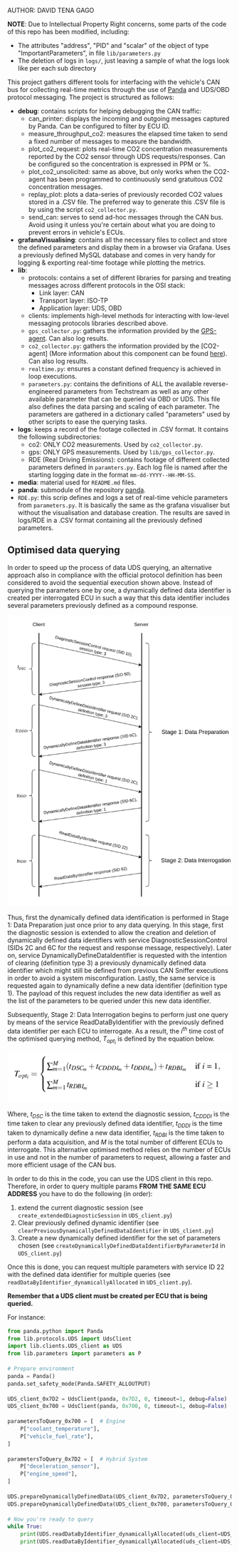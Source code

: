 AUTHOR: DAVID TENA GAGO

**NOTE**: Due to Intellectual Property Right concerns, some parts of the code of this repo has been modified, including:
- The attributes "address", "PID" and "scalar" of the object of type "ImportantParameters", in file ``lib/parameters.py``
- The deletion of logs in ``logs/``, just leaving a sample of what the logs look like per each sub directory


This project gathers different tools for interfacing with the vehicle's CAN bus for collecting real-time metrics through the use of [Panda](https://www.comma.ai/shop/panda) and UDS/OBD protocol messaging. The project is structured as follows:

- **debug**: contains scripts for helping debugging the CAN traffic:
   - can_printer: displays the incoming and outgoing messages captured by Panda. Can be configured to filter by ECU ID.
   - measure_throughput_co2: measures the elapsed time taken to send a fixed number of messages to measure the bandwidth.
   - plot_co2_request: plots real-time CO2 concentration measurements reported by the CO2 sensor through UDS requests/responses. Can be configured so the concentration is expressed in PPM or %.
   - plot_co2_unsolicited: same as above, but only works when the CO2-agent has been programmed to continuously send gratuitous CO2 concentration messages.
   - replay_plot: plots a data-series of previously recorded CO2 values stored in a .CSV file. The preferred way to generate this .CSV file is by using the script ``co2_collector.py``.
   - send_can: serves to send ad-hoc messages through the CAN bus. Avoid using it unless you're certain about what you are doing to prevent errors in vehicle's ECUs.
- **grafanaVisualising**: contains all the necessary files to collect and store the defined parameters and display them in a browser via Grafana. Uses a previously defined MySQL database and comes in very handy for logging & exporting real-time footage while plotting the metrics.
- **lib**:
  - protocols: contains a set of different libraries for parsing and treating messages across different protocols in the OSI stack:
    - Link layer: CAN
    - Transport layer: ISO-TP
    - Application layer: UDS, OBD
  - clients: implements high-level methods for interacting with low-level messaging protocols libraries described above.
  - ``gps_collector.py``: gathers the information provided by the [GPS-agent](https://github.com/flacomalone/gps_tracker_fipy). Can also log results.
  - ``co2_collector.py``: gathers the information provided by the [CO2-agent] (More information about this component can be found [here](https://www.sciencedirect.com/science/article/pii/S2542660523000781)). Can also log results.
  - ``realtime.py``: ensures a constant defined frequency is achieved in loop executions.
  - ``parameters.py``: contains the definitions of ALL the available reverse-engineered parameters from Techstream as well as any other available parameter that can be queried via OBD or UDS. This file also defines the data parsing and scaling of each parameter. The parameters are gathered in a dictionary called "parameters" used by other scripts to ease the querying tasks.
- **logs**: keeps a record of the footage collected in .CSV format. It contains the following subdirectories:
  - co2: ONLY CO2 measurements. Used by ``co2_collector.py``.
  - gps: ONLY GPS measurements. Used by ``lib/gps_collector.py``.
  - RDE (Real Driving Emissions): contains footage of different collected parameters defined in ``paramters.py``. Each log file is named after the starting logging date in the format ``mm-dd-YYYY--HH-MM-SS``.
- **media**: material used for ``README.md`` files.
- **panda**: submodule of the repository [panda](https://github.com/commaai/panda).
- ``RDE.py``: this scrip defines and logs a set of real-time vehicle parameters from ``parameters.py``. It is basically the same as the grafana visualiser but without the visualisation and database creation. The results are saved in logs/RDE in a .CSV format containing all the previously defined parameters.

## Optimised data querying

In order to speed up the process of data UDS querying, an alternative approach also in compliance with the official protocol definition has been considered to avoid the sequential execution shown above.
Instead of querying the parameters one by one, a dynamically defined data identifier is created per interrogated ECU in such a way that this data identifier includes several parameters previously defined as a compound response.

![optimised_data_querying](media/optimised_data_querying.png)

Thus, first the dynamically defined data identification is performed in Stage 1: Data Preparation just once prior to any data querying.
In this stage, first the diagnostic session is extended to allow the creation and deletion of dynamically defined data identifiers with service DiagnosticSessionControl (SIDs 2C and 6C for the request and response message, respectively).
Later on, service DynamicallyDefineDataIdentifier is requested with the intention of clearing (definition type 3) a previously dynamically defined data identifier which might still be defined from previous CAN Sniffer executions in order to avoid a system misconfiguration.
Lastly, the same service is requested again to dynamically define a new data identifier (definition type 1). The payload of this request includes the new data identifier as well as the list of the parameters to be queried under this new data identifier. 

Subsequently, Stage 2: Data Interrogation begins to perform just one query by means of the service ReadDataByIdentifier with the previously defined data identifier per each ECU to interrogate.
As a result, the *i<sup>th</sup>* time cost of the optimised querying method, *T<sub>opt<sub>i</sub></sub>* is defined by the equation below.

![optimised_data_querying_formula](media/optimised_data_querying_formula.png)

Where, *t<sub>DSC</sub>* is the time taken to extend the diagnostic session, *t<sub>CDDDI</sub>* is the time taken to clear any previously defined data identifier, *t<sub>DDDI</sub>* is the time taken to dynamically define a new data identifier, *t<sub>RDBI</sub>* is the time taken to perform a data acquisition, and *M* is the total number of different ECUs to interrogate.
This alternative optimised method relies on the number of ECUs in use and not in the number of parameters to request, allowing a faster and more efficient usage of the CAN bus.

In order to do this in the code, you can use the UDS client in this repo. Therefore, in order to query multiple params **FROM THE SAME ECU ADDRESS** you have to do the following (in order):
 1. extend the current diagnostic session (see ``create_extendedDiagnosticSession`` in ``UDS_client.py``)
 2. Clear previously defined dynamic identifier (see ``clearPreviousDynamicallyDefinedDataIdentifier`` in ``UDS_client.py``)
 3. Create a new dynamically defined identifier for the set of parameters chosen (see ``createDynamicallyDefinedDataIdentifierByParameterId`` in ``UDS_client.py``)

Once this is done, you can request multiple parameters with service ID 22 with the defined data identifier for multiple queries (see ``readDataByIdentifier_dynamicallyAllocated`` in ``UDS_client.py``).

**Remember that a UDS client must be created per ECU that is being queried.**

For instance:
```python
from panda.python import Panda
from lib.protocols.UDS import UdsClient
import lib.clients.UDS_client as UDS
from lib.parameters import parameters as P

# Prepare environment
panda = Panda()
panda.set_safety_mode(Panda.SAFETY_ALLOUTPUT)

UDS_client_0x7D2 = UdsClient(panda, 0x7D2, 0, timeout=1, debug=False)
UDS_client_0x700 = UdsClient(panda, 0x700, 0, timeout=1, debug=False)

parametersToQuery_0x700 = [  # Engine
    P["coolant_temperature"],
    P["vehicle_fuel_rate"],
]

parametersToQuery_0x7D2 = [  # Hybrid System
    P["deceleration_sensor"],
    P["engine_speed"],
]

UDS.prepareDynamicallyDefinedData(UDS_client_0x7D2, parametersToQuery_0x7D2)
UDS.prepareDynamicallyDefinedData(UDS_client_0x700, parametersToQuery_0x700)

# Now you're ready to query
while True:
    print(UDS.readDataByIdentifier_dynamicallyAllocated(uds_client=UDS_client_0x7D2, parameter_list=parametersToQuery_0x7D2))
    print(UDS.readDataByIdentifier_dynamicallyAllocated(uds_client=UDS_client_0x700, parameter_list=parametersToQuery_0x700))
```
